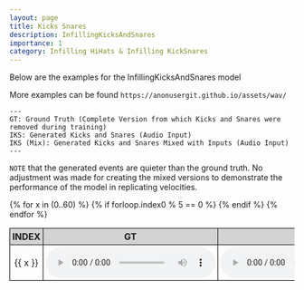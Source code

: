 ```yaml
---
layout: page
title: Kicks Snares
description: InfillingKicksAndSnares
importance: 1
category: Infilling HiHats & Infilling KickSnares
---
```


Below are the examples for the InfillingKicksAndSnares model

More examples can be found `https://anonusergit.github.io/assets/wav/`


    ---
    GT: Ground Truth (Complete Version from which Kicks and Snares were removed during training)
    IKS: Generated Kicks and Snares (Audio Input)
    IKS (Mix): Generated Kicks and Snares Mixed with Inputs (Audio Input)
    ---


`NOTE` that the generated events are quieter than the ground truth. No adjustment was made for creating the mixed versions to demonstrate the performance of the model in replicating velocities. 




<style>
table {
  border-collapse: collapse;
  width: 100%;
}

th, td {
  border: 1px solid black;
  padding: 4px;
  text-align: center;
  width: 10%;
}

th {
  background-color: lightgray;
}
</style>

<table>
  <thead>
    <tr>
      <th>INDEX</th>
      <th>GT</th>
      <th>IKS</th>
      <th>IKS (Mix)</th>
    </tr>
  </thead>
  <tbody>
    {% for x in (0..60) %}
      {% if forloop.index0 % 5 == 0 %}
    <tr>
      <td>{{ x }}</td>
      <td><audio controls><source src="{{ site.baseurl }}/assets/wav/InfillingKicksAndSnares/{{ x }}_A_target.wav"></audio></td>
      <td><audio controls><source src="{{ site.baseurl }}/assets/wav/InfillingKicksAndSnares/{{ x }}_B_ks_prd.wav"></audio></td>
      <td><audio controls><source src="{{ site.baseurl }}/assets/wav/InfillingKicksAndSnares/{{ x }}_C_ks_mix.wav"></audio></td>
    </tr>
      {% endif %}
    {% endfor %}
  </tbody>
</table>



